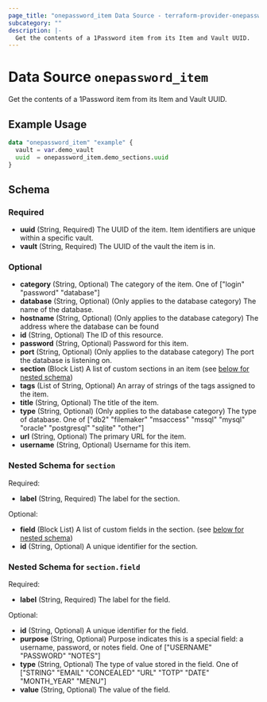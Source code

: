 ```yaml
---
page_title: "onepassword_item Data Source - terraform-provider-onepassword"
subcategory: ""
description: |-
  Get the contents of a 1Password item from its Item and Vault UUID.
---
```


# Data Source `onepassword_item`

Get the contents of a 1Password item from its Item and Vault UUID.

## Example Usage

```terraform
data "onepassword_item" "example" {
  vault = var.demo_vault
  uuid  = onepassword_item.demo_sections.uuid
}
```

## Schema

### Required

- **uuid** (String, Required) The UUID of the item. Item identifiers are unique within a specific vault.
- **vault** (String, Required) The UUID of the vault the item is in.

### Optional

- **category** (String, Optional) The category of the item. One of ["login" "password" "database"]
- **database** (String, Optional) (Only applies to the database category) The name of the database.
- **hostname** (String, Optional) (Only applies to the database category) The address where the database can be found
- **id** (String, Optional) The ID of this resource.
- **password** (String, Optional) Password for this item.
- **port** (String, Optional) (Only applies to the database category) The port the database is listening on.
- **section** (Block List) A list of custom sections in an item (see [below for nested schema](#nestedblock--section))
- **tags** (List of String, Optional) An array of strings of the tags assigned to the item.
- **title** (String, Optional) The title of the item.
- **type** (String, Optional) (Only applies to the database category) The type of database. One of ["db2" "filemaker" "msaccess" "mssql" "mysql" "oracle" "postgresql" "sqlite" "other"]
- **url** (String, Optional) The primary URL for the item.
- **username** (String, Optional) Username for this item.

<a id="nestedblock--section"></a>
### Nested Schema for `section`

Required:

- **label** (String, Required) The label for the section.

Optional:

- **field** (Block List) A list of custom fields in the section. (see [below for nested schema](#nestedblock--section--field))
- **id** (String, Optional) A unique identifier for the section.

<a id="nestedblock--section--field"></a>
### Nested Schema for `section.field`

Required:

- **label** (String, Required) The label for the field.

Optional:

- **id** (String, Optional) A unique identifier for the field.
- **purpose** (String, Optional) Purpose indicates this is a special field: a username, password, or notes field. One of ["USERNAME" "PASSWORD" "NOTES"]
- **type** (String, Optional) The type of value stored in the field. One of ["STRING" "EMAIL" "CONCEALED" "URL" "TOTP" "DATE" "MONTH_YEAR" "MENU"]
- **value** (String, Optional) The value of the field.


